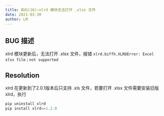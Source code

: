 ```yaml
---
title: BUG(16)—xlrd 模块无法打开 .xlsx 文件
date: 2021-03-30
author: LM
---
```


## BUG 描述

xlrd 模块更新后，无法打开 .xlsx 文件，报错 `xlrd.biffh.XLRDError: Excel xlsx file；not supported`

## Resolution

xlrd 在更新到了2.0.1版本后只支持 .xls 文件，若要打开 .xlsx 文件需要安装旧版 xlrd，执行

```python
pip uninstall xlrd
pip install xlrd==1.2.0
```